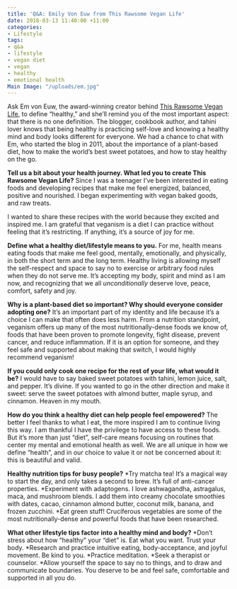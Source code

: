 ```yaml
---
title: 'Q&A: Emily Von Euw from This Rawsome Vegan Life'
date: 2018-03-13 11:40:00 +11:00
categories:
- Lifestyle
tags:
- q&a
- lifestyle
- vegan diet
- vegan
- healthy
- emotional health
Main Image: "/uploads/em.jpg"
---
```


Ask Em von Euw, the award-winning creator behind [This Rawsome Vegan Life](www.thisrawsomeveganlife.com/), to define “healthy,” and she’ll remind you of the most important aspect: that there is no one definition. The blogger, cookbook author, and tahini lover knows that being healthy is practicing self-love and knowing a healthy mind and body looks different for everyone. We had a chance to chat with Em, who started the blog in 2011, about the importance of a plant-based diet, how to make the world’s best sweet potatoes, and how to stay healthy on the go.

**Tell us a bit about your health journey. What led you to create This Rawsome Vegan Life?**
Since I was a teenager I’ve been interested in eating foods and developing recipes that make me feel energized, balanced, positive and nourished. I began experimenting with vegan baked goods, and raw treats. 

I wanted to share these recipes with the world because they excited and inspired me. I am grateful that veganism is a diet I can practice without feeling that it’s restricting. If anything, it’s a source of joy for me.

**Define what a healthy diet/lifestyle means to you.** 
For me, health means eating foods that make me feel good, mentally, emotionally, and physically, in both the short term and the long term. Healthy living is allowing myself the self-respect and space to say no to exercise or arbitrary food rules when they do not serve me. It’s accepting my body, spirit and mind as I am now, and recognizing that we all *unconditionally* deserve love, peace, comfort, safety and joy.

**Why is a plant-based diet so important? Why should everyone consider adopting one?**
It’s an important part of my identity and life because it’s a choice I can make that often does less harm. From a nutrition standpoint, veganism offers up many of the most nutritionally-dense foods we know of, foods that have been proven to promote longevity, fight disease, prevent cancer, and reduce inflammation. If it is an option for someone, and they feel safe and supported about making that switch, I would highly recommend veganism! 

**If you could only cook one recipe for the rest of your life, what would it be?**
I would have to say baked sweet potatoes with tahini, lemon juice, salt, and pepper. It’s divine. If you wanted to go in the other direction and make it sweet: serve the sweet potatoes with almond butter, maple syrup, and cinnamon. Heaven in my mouth. 

**How do you think a healthy diet can help people feel empowered?**
The better I feel thanks to what I eat, the more inspired I am to continue living this way. I am thankful I have the privilege to have access to these foods. But it’s more than just “diet”, self-care means focusing on routines that center my mental and emotional health as well. We are all unique in how we define “health”, and in our choice to value it or not be concerned about it: this is beautiful and valid. 

**Healthy nutrition tips for busy people?**
*Try matcha tea! It’s a magical way to start the day, and only takes a second to brew. It’s full of anti-cancer properties.
*Experiment with adaptogens. I love ashwagandha, astragalus, maca, and mushroom blends. I add them into creamy chocolate smoothies with dates, cacao, cinnamon almond butter, coconut milk, banana, and frozen zucchini.
*Eat green stuff! Cruciferous vegetables are some of the most nutritionally-dense and powerful foods that have been researched. 

**What other lifestyle tips factor into a healthy mind and body?**
*Don’t stress about how “healthy” your “diet” is. Eat what you want. Trust your body. 
*Research and practice intuitive eating, body-acceptance, and joyful movement. Be kind to you. 
*Practice meditation. 
*Seek a therapist or counselor. 
*Allow yourself the space to say no to things, and to draw and communicate boundaries. You deserve to be and feel safe, comfortable and supported in all you do. 